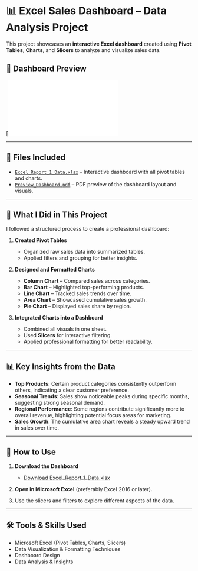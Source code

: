 

# 📊 Excel Sales Dashboard – Data Analysis Project

This project showcases an **interactive Excel dashboard** created using **Pivot Tables**, **Charts**, and **Slicers** to analyze and visualize sales data.

## 🔹 Dashboard Preview

[![Click here to view the dashboard preview](Preview_dashboarddd.pdf)

---

## 📂 Files Included

* [`Excel_Report_1_Data.xlsx`](Excel_DashBoard_Report-2.xlsx) – Interactive dashboard with all pivot tables and charts.
* [`Preview_Dashboard.pdf`](Preview_dashboarddd.pdf) – PDF preview of the dashboard layout and visuals.

---

## 📌 What I Did in This Project

I followed a structured process to create a professional dashboard:

1. **Created Pivot Tables**

   * Organized raw sales data into summarized tables.
   * Applied filters and grouping for better insights.

2. **Designed and Formatted Charts**

   * **Column Chart** – Compared sales across categories.
   * **Bar Chart** – Highlighted top-performing products.
   * **Line Chart** – Tracked sales trends over time.
   * **Area Chart** – Showcased cumulative sales growth.
   * **Pie Chart** – Displayed sales share by region.

3. **Integrated Charts into a Dashboard**

   * Combined all visuals in one sheet.
   * Used **Slicers** for interactive filtering.
   * Applied professional formatting for better readability.

---

## 📊 Key Insights from the Data

* **Top Products**: Certain product categories consistently outperform others, indicating a clear customer preference.
* **Seasonal Trends**: Sales show noticeable peaks during specific months, suggesting strong seasonal demand.
* **Regional Performance**: Some regions contribute significantly more to overall revenue, highlighting potential focus areas for marketing.
* **Sales Growth**: The cumulative area chart reveals a steady upward trend in sales over time.

---

## 🚀 How to Use

1. **Download the Dashboard**

   * [Download Excel\_Report\_1\_Data.xlsx](Excel_DashBoard_Report-2.xlsx)
2. **Open in Microsoft Excel** (preferably Excel 2016 or later).
3. Use the slicers and filters to explore different aspects of the data.

---

## 🛠 Tools & Skills Used

* Microsoft Excel (Pivot Tables, Charts, Slicers)
* Data Visualization & Formatting Techniques
* Dashboard Design
* Data Analysis & Insights



